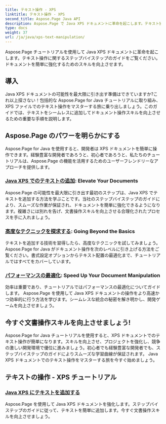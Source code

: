 ```yaml
---
title: テキスト操作 - XPS
linktitle: テキスト操作 - XPS
second_title: Aspose.Page Java API
description: Aspose.Page で Java XPS ドキュメントに革命を起こします。テキスト操作に関するステップバイステップのガイドをご覧ください。ドキュメントを簡単に強化するためのスキルを向上させます。
type: docs
weight: 37
url: /ja/java/xps-text-manipulation/
---
```


Aspose.Page チュートリアルを使用して Java XPS ドキュメントに革命を起こします。テキスト操作に関するステップバイステップのガイドをご覧ください。ドキュメントを簡単に強化するためのスキルを向上させます。

## 導入

Java XPS ドキュメントの可能性を最大限に引き出す準備はできていますか?これ以上探さない！包括的な Aspose.Page for Java チュートリアルに取り組み、XPS ファイルでのテキスト操作をマスターする旅に乗り出しましょう。このガイドでは、テキストをシームレスに追加してドキュメント操作スキルを向上させるための重要な手順を説明します。

## Aspose.Page のパワーを明らかにする

Aspose.Page for Java を使用すると、開発者は XPS ドキュメントを簡単に操作できます。経験豊富な開発者であろうと、初心者であろうと、私たちのチュートリアルは、Aspose.Page の機能を活用するためのユーザーフレンドリーなアプローチを提供します。

### [Java XPS でのテキストの追加](./add-text/): Elevate Your Documents

Aspose.Page の可能性を最大限に引き出す最初のステップは、Java XPS でテキストを追加する方法を学ぶことです。当社のステップバイステップのガイドにより、スムーズな作業が保証され、ドキュメントを簡単に強化できるようになります。複雑さには別れを告げ、文書操作スキルを向上させる合理化されたプロセスを手に入れましょう。

### [高度なテクニックを探求する](#): Going Beyond the Basics

テキストを追加する技術を習得したら、高度なテクニックを試してみましょう。 Aspose.Page for Java がドキュメント操作を次のレベルに引き上げる方法をご覧ください。書式設定オプションからテキスト配置の最適化まで、チュートリアルではすべてをカバーしています。

### [パフォーマンスの最適化](#): Speed Up Your Document Manipulation

効率は重要であり、チュートリアルではパフォーマンスの最適化についてガイドします。 Aspose.Page を使用して Java XPS ドキュメントの操作をより高速かつ効率的に行う方法を学びます。シームレスな統合の秘密を解き明かし、開発ゲームを向上させましょう。

## 今すぐ文書操作スキルを向上させましょう!

Aspose.Page for Java チュートリアルを使用すると、XPS ドキュメントでのテキスト操作が簡単になります。スキルを向上させ、プロジェクトを強化し、競争の激しい開発環境で優位に進みましょう。初心者でも経験豊富な開発者でも、ステップバイステップのガイドによりスムーズな学習曲線が保証されます。 Java XPS ドキュメントでのテキスト操作をマスターする旅を今すぐ始めましょう。
## テキストの操作 - XPS チュートリアル
### [Java XPS にテキストを追加する](./add-text/)
Aspose.Page を使用して Java XPS ドキュメントを強化します。ステップバイステップのガイドに従って、テキストを簡単に追加します。今すぐ文書操作スキルを向上させましょう。